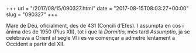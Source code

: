 +++
url = "/2017/08/15/090327.html"
date = "2017-08-15T08:03:27+00:00"
slug = "090327"
+++

Mare de Déu, oficialment, des de 431 (Concili d’Efes). I assumpta en cos i ànima des de 1950 (Pius XII), tot i que la *Dormitio*, més tard *Assumptio*, ja se celebrava a Orient al segle VI i es va començar a admetre lentament a Occident a partir del XII.

